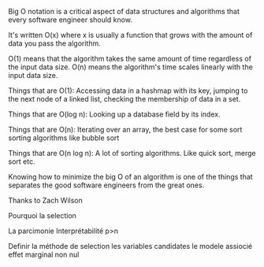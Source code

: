 Big O notation is a critical aspect of data structures and algorithms that every software engineer should know.

It's written O(x) where x is usually a function that grows with the amount of data you pass the algorithm.

O(1) means that the algorithm takes the same amount of time regardless of the input data size.
O(n) means the algorithm's time scales linearly with the input data size.

Things that are O(1):
Accessing data in a hashmap with its key, jumping to the next node of a linked list, checking the membership of data in a set.

Things that are O(log n):
Looking up a database field by its index.

Things that are O(n):
Iterating over an array, the best case for some sort sorting algorithms like bubble sort

Things that are O(n log n):
A lot of sorting algorithms. Like quick sort, merge sort etc.


Knowing how to minimize the big O of an algorithm is one of the things that separates the good software engineers from the great ones.





Thanks to Zach Wilson

Pourquoi la selection

La parcimonie
Interprétabilité
p>n

Definir la méthode de selection 
les variables candidates
le modele assiocié
effet marginal non nul
